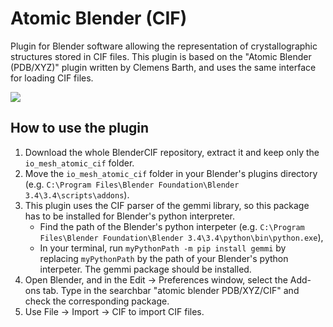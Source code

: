 # Atomic Blender (CIF)
Plugin for Blender software allowing the representation of crystallographic structures stored in CIF files.
This plugin is based on the "Atomic Blender (PDB/XYZ)" plugin written by Clemens Barth, and uses the same interface for loading CIF files.

![](https://user-images.githubusercontent.com/26389071/224566624-d86b0c65-4443-4613-a555-5152c2bc26c0.png)

## How to use the plugin
1. Download the whole BlenderCIF repository, extract it and keep only the `io_mesh_atomic_cif` folder.
2. Move the `io_mesh_atomic_cif` folder in your Blender's plugins directory (e.g. `C:\Program Files\Blender Foundation\Blender 3.4\3.4\scripts\addons`).
3. This plugin uses the CIF parser of the gemmi library, so this package has to be installed for Blender's python interpreter.
   - Find the path of the Blender's python interpeter (e.g. `C:\Program Files\Blender Foundation\Blender 3.4\3.4\python\bin\python.exe`),
   - In your terminal, run `myPythonPath -m pip install gemmi` by replacing `myPythonPath` by the path of your Blender's python interpeter. The gemmi package should be installed.
4. Open Blender, and in the Edit -> Preferences window, select the Add-ons tab. Type in the searchbar "atomic blender PDB/XYZ/CIF" and check the corresponding package.
5. Use File -> Import -> CIF to import CIF files.
